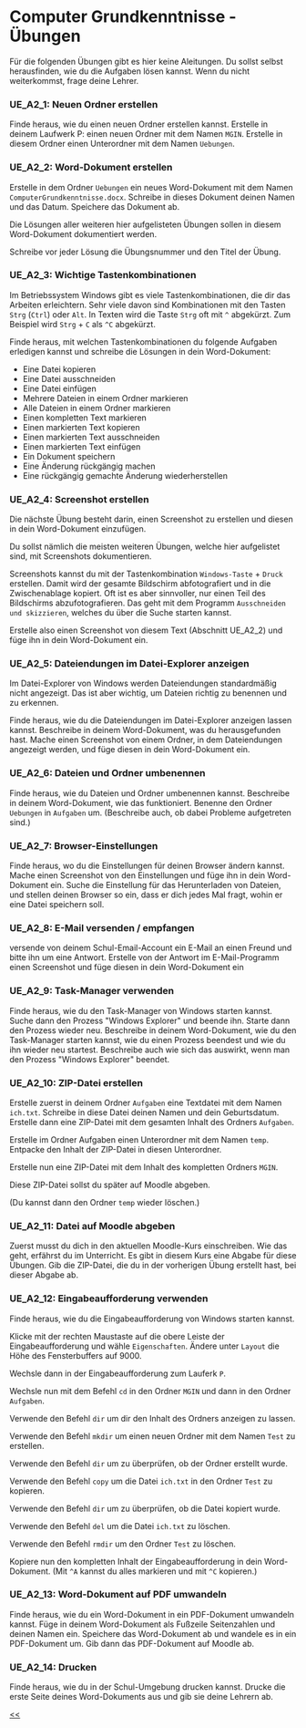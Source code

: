 # Computer Grundkenntnisse - Übungen

Für die folgenden Übungen gibt es hier keine Aleitungen. 
Du sollst selbst herausfinden, wie du die Aufgaben lösen kannst.
Wenn du nicht weiterkommst, frage deine Lehrer.

### UE_A2_1: Neuen Ordner erstellen
Finde heraus, wie du einen neuen Ordner erstellen kannst.
Erstelle in deinem Laufwerk P: einen neuen Ordner mit dem Namen `MGIN`.
Erstelle in diesem Ordner einen Unterordner mit dem Namen `Uebungen`.


### UE_A2_2: Word-Dokument erstellen
Erstelle in dem Ordner `Uebungen` ein neues Word-Dokument mit dem Namen `ComputerGrundkenntnisse.docx`.
Schreibe in dieses Dokument deinen Namen und das Datum.
Speichere das Dokument ab.

Die Lösungen aller weiteren hier aufgelisteten Übungen 
sollen in diesem Word-Dokument dokumentiert werden.

Schreibe vor jeder Lösung die Übungsnummer und den Titel der Übung.

### UE_A2_3: Wichtige Tastenkombinationen
Im Betriebssystem Windows gibt es viele Tastenkombinationen, die dir das Arbeiten erleichtern.
Sehr viele davon sind Kombinationen mit den Tasten `Strg` (`Ctrl`) oder `Alt`.
In Texten wird die Taste `Strg` oft mit `^` abgekürzt. Zum Beispiel wird `Strg` + `C` als `^C` abgekürzt.

Finde heraus, mit welchen Tastenkombinationen du folgende Aufgaben erledigen kannst 
und schreibe die Lösungen in dein Word-Dokument:

- Eine Datei kopieren
- Eine Datei ausschneiden
- Eine Datei einfügen
- Mehrere Dateien in einem Ordner markieren
- Alle Dateien in einem Ordner markieren
- Einen kompletten Text markieren
- Einen markierten Text kopieren
- Einen markierten Text ausschneiden
- Einen markierten Text einfügen
- Ein Dokument speichern
- Eine Änderung rückgängig machen
- Eine rückgängig gemachte Änderung wiederherstellen



### UE_A2_4: Screenshot erstellen
Die nächste Übung besteht darin, einen Screenshot zu erstellen 
und diesen in dein Word-Dokument einzufügen. 

Du sollst nämlich die meisten weiteren Übungen, 
welche hier aufgelistet sind, mit Screenshots dokumentieren.

Screenshots kannst du mit der Tastenkombination `Windows-Taste` + `Druck` erstellen. 
Damit wird der gesamte Bildschirm abfotografiert und in die Zwischenablage kopiert.
Oft ist es aber sinnvoller, nur einen Teil des Bildschirms abzufotografieren.
Das geht mit dem Programm ```Ausschneiden und skizzieren```, welches du über die Suche starten kannst.

Erstelle also einen Screenshot von diesem Text (Abschnitt UE_A2_2) 
und füge ihn in dein Word-Dokument ein.

### UE_A2_5: Dateiendungen im Datei-Explorer anzeigen

Im Datei-Explorer von Windows werden Dateiendungen standardmäßig nicht angezeigt.
Das ist aber wichtig, um Dateien richtig zu benennen und zu erkennen.

Finde heraus, wie du die Dateiendungen im Datei-Explorer anzeigen lassen kannst.
Beschreibe in deinem Word-Dokument, was du herausgefunden hast.
Mache einen Screenshot von einem Ordner, in dem Dateiendungen angezeigt werden,
und füge diesen in dein Word-Dokument ein.


### UE_A2_6: Dateien und Ordner umbenennen

Finde heraus, wie du Dateien und Ordner umbenennen kannst.
Beschreibe in deinem Word-Dokument, wie das funktioniert.
Benenne den Ordner `Uebungen` in `Aufgaben` um.
(Beschreibe auch, ob dabei Probleme aufgetreten sind.)

### UE_A2_7: Browser-Einstellungen

Finde heraus, wo du die Einstellungen für deinen Browser ändern kannst.
Mache einen Screenshot von den Einstellungen und füge ihn in dein Word-Dokument ein.
Suche die Einstellung für das Herunterladen von Dateien, und stellen deinen Browser so ein,
dass er dich jedes Mal fragt, wohin er eine Datei speichern soll.

### UE_A2_8: E-Mail versenden / empfangen

versende von deinem Schul-Email-Account ein E-Mail an einen Freund 
und bitte ihn um eine Antwort. Erstelle von der Antwort im E-Mail-Programm
einen Screenshot und füge diesen in dein Word-Dokument ein

### UE_A2_9: Task-Manager verwenden

Finde heraus, wie du den Task-Manager von Windows starten kannst.
Suche dann den Prozess "Windows Explorer" und beende ihn.
Starte dann den Prozess wieder neu. 
Beschreibe in deinem Word-Dokument, wie du den Task-Manager starten kannst,
wie du einen Prozess beendest und wie du ihn wieder neu startest.
Beschreibe auch wie sich das auswirkt, 
wenn man den Prozess "Windows Explorer" beendet.

### UE_A2_10: ZIP-Datei erstellen

Erstelle zuerst in deinem Ordner `Aufgaben` 
eine Textdatei mit dem Namen `ich.txt`.
Schreibe in diese Datei deinen Namen und dein Geburtsdatum.
Erstelle dann eine ZIP-Datei mit dem gesamten Inhalt des Ordners `Aufgaben`.

Erstelle im Ordner Aufgaben einen Unterordner mit dem Namen `temp`.
Entpacke den Inhalt der ZIP-Datei in diesen Unterordner.

Erstelle nun eine ZIP-Datei mit dem Inhalt des 
kompletten Ordners `MGIN`.

Diese ZIP-Datei sollst du später auf Moodle abgeben.

(Du kannst dann den Ordner `temp` wieder löschen.)

### UE_A2_11: Datei auf Moodle abgeben

Zuerst musst du dich in den aktuellen Moodle-Kurs einschreiben.
Wie das geht, erfährst du im Unterricht. 
Es gibt in diesem Kurs eine Abgabe für diese Übungen.
Gib die ZIP-Datei, die du in der vorherigen Übung erstellt hast, 
bei dieser Abgabe ab.

### UE_A2_12: Eingabeaufforderung verwenden

Finde heraus, wie du die Eingabeaufforderung von Windows starten kannst.

Klicke mit der rechten Maustaste auf die obere Leiste der 
Eingabeaufforderung und wähle `Eigenschaften`.
Ändere unter `Layout` die Höhe des Fensterbuffers auf 9000.

Wechsle dann in der Eingabeaufforderung zum Lauferk `P`.

Wechsle nun mit dem Befehl `cd` in den Ordner `MGIN` 
und dann in den Ordner `Aufgaben`.

Verwende den Befehl `dir` um dir den Inhalt des Ordners anzeigen zu lassen.

Verwende den Befehl `mkdir` um einen neuen Ordner mit dem Namen `Test` zu erstellen.

Verwende den Befehl `dir` um zu überprüfen, ob der Ordner erstellt wurde.

Verwende den Befehl `copy` um die Datei `ich.txt` in den Ordner `Test` zu kopieren.

Verwende den Befehl `dir` um zu überprüfen, ob die Datei kopiert wurde.

Verwende den Befehl `del` um die Datei `ich.txt` zu löschen.

Verwende den Befehl `rmdir` um den Ordner `Test` zu löschen.

Kopiere nun den kompletten Inhalt der 
Eingabeaufforderung in dein Word-Dokument.
(Mit `^A` kannst du alles markieren und mit `^C` kopieren.)

### UE_A2_13: Word-Dokument auf PDF umwandeln

Finde heraus, wie du ein Word-Dokument in ein PDF-Dokument umwandeln kannst.
Füge in deinem Word-Dokument als Fußzeile Seitenzahlen und deinen Namen ein.
Speichere das Word-Dokument ab und wandele es in ein PDF-Dokument um.
Gib dann das PDF-Dokument auf Moodle ab.

### UE_A2_14: Drucken

Finde heraus, wie du in der Schul-Umgebung drucken kannst.
Drucke die erste Seite deines Word-Dokuments aus und gib sie deine Lehrern ab.




[<<](../markdown/A2_ComputerGrundkenntnisse.md)
